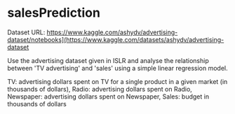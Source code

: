 # salesPrediction
Dataset URL: https://www.kaggle.com/ashydv/advertising-dataset/notebooks](https://www.kaggle.com/datasets/ashydv/advertising-dataset

Use the advertising dataset given in ISLR and analyse the relationship between 'TV advertising' and 'sales' using a simple linear regression model.

TV: advertising dollars spent on TV for a single product in a given market (in thousands of dollars),
Radio: advertising dollars spent on Radio,
Newspaper: advertising dollars spent on Newspaper,
Sales: budget in thousands of dollars
